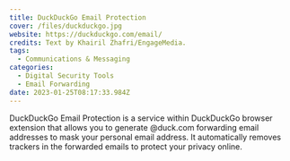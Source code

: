 ```yaml
---
title: DuckDuckGo Email Protection
cover: /files/duckduckgo.jpg
website: https://duckduckgo.com/email/
credits: Text by Khairil Zhafri/EngageMedia.
tags:
  - Communications & Messaging
categories:
  - Digital Security Tools
  - Email Forwarding
date: 2023-01-25T08:17:33.984Z
---
```

DuckDuckGo Email Protection is a service within DuckDuckGo browser extension that allows you to generate @duck.com forwarding email addresses to mask your personal email address. It automatically removes trackers in the forwarded emails to protect your privacy online.